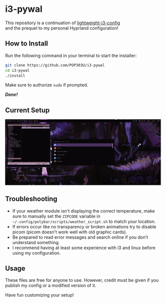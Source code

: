 # i3-pywal

This repository is a continuation of [lightweight-i3-config](https://github.com/POP303U/lightweight-i3-config)  
and the prequel to my personal Hyprland configuration!  

## **How to Install**  

Run the following command in your terminal to start the installer:  

```sh
git clone https://github.com/POP303U/i3-pywal
cd i3-pywal
./install
```

Make sure to authorize `sudo` if prompted.  

***Done!***  


## **Current Setup**  
![preview](https://github.com/POP303U/i3-pywal/blob/main/preview.png?raw=true)

## **Troubleshooting**  

- If your weather module isn't displaying the correct temperature, make sure to manually set the ```ZIPCODE``` variable in ```~/.config/polybar/scripts/weather_script.sh``` to match your location.
- If errors occur like no transparency or broken animations try to disable picom (picom doesn't work well with old graphic cards).
- Be prepared to read error messages and search online if you don’t understand something.  
- I recommend having at least some experience with i3 and linux before using my configuration.  

## **Usage**  

These files are free for anyone to use. However, credit must be given if you publish my config or a modified version of it.  

Have fun customizing your setup!
